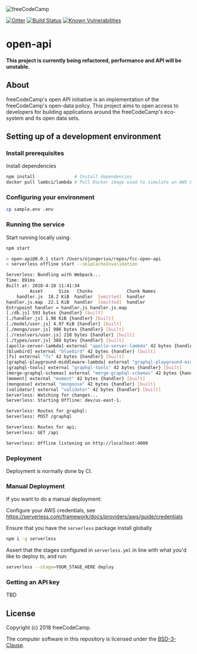 ![freeCodeCamp](https://camo.githubusercontent.com/60c67cf9ac2db30d478d21755289c423e1f985c6/68747470733a2f2f73332e616d617a6f6e6177732e636f6d2f66726565636f646563616d702f776964652d736f6369616c2d62616e6e65722e706e67)

[![Gitter](https://badges.gitter.im/FreeCodeCamp/open-api.svg)](https://gitter.im/FreeCodeCamp/open-api?utm_source=badge&utm_medium=badge&utm_campaign=pr-badge)
[![Build Status](https://travis-ci.org/freeCodeCamp/open-api.svg?branch=staging)](https://travis-ci.org/freeCodeCamp/open-api)
[![Known Vulnerabilities](https://snyk.io/test/github/freecodecamp/open-api/badge.svg?targetFile=package.json)](https://snyk.io/test/github/freecodecamp/open-api?targetFile=package.json)

# open-api

**This project is currently being refactored, performance and API will be unstable.**

## About

freeCodeCamp's open API initiative is an implementation of the freeCodeCamp's open-data policy. This project aims to open access to developers for building applications around the freeCodeCamp's eco-system and its open data sets.

## Setting up of a development environment
### Install prerequisites

Install dependencies
```sh
npm install               # Install dependencies
docker pull lambci/lambda # Pull Docker image used to simulate an AWS Lambda container
```

### Configuring your environment

```sh
cp sample.env .env
```

### Running the service
Start running locally using:

```sh
npm start

> open-api@0.0.1 start /Users/ojongerius/repos/fcc-open-api
> serverless offline start --skipCacheInvalidation

Serverless: Bundling with Webpack...
Time: 891ms
Built at: 2018-4-18 11:41:34
         Asset      Size   Chunks             Chunk Names
    handler.js  18.2 KiB  handler  [emitted]  handler
handler.js.map  22.1 KiB  handler  [emitted]  handler
Entrypoint handler = handler.js handler.js.map
[./db.js] 593 bytes {handler} [built]
[./handler.js] 1.98 KiB {handler} [built]
[./model/user.js] 4.97 KiB {handler} [built]
[./mongo/user.js] 986 bytes {handler} [built]
[./resolvers/user.js] 210 bytes {handler} [built]
[./types/user.js] 388 bytes {handler} [built]
[apollo-server-lambda] external "apollo-server-lambda" 42 bytes {handler} [built]
[bluebird] external "bluebird" 42 bytes {handler} [built]
[fs] external "fs" 42 bytes {handler} [built]
[graphql-playground-middleware-lambda] external "graphql-playground-middleware-lambda" 42 bytes {handler} [built]
[graphql-tools] external "graphql-tools" 42 bytes {handler} [built]
[merge-graphql-schemas] external "merge-graphql-schemas" 42 bytes {handler} [built]
[moment] external "moment" 42 bytes {handler} [built]
[mongoose] external "mongoose" 42 bytes {handler} [built]
[validator] external "validator" 42 bytes {handler} [built]
Serverless: Watching for changes...
Serverless: Starting Offline: dev/us-east-1.

Serverless: Routes for graphql:
Serverless: POST /graphql

Serverless: Routes for api:
Serverless: GET /api

Serverless: Offline listening on http://localhost:4000
```

### Deployment
Deployment is normally done by CI.

### Manual Deployment

If you want to do a manual deployment:

Configure your AWS credentials, see https://serverless.com/framework/docs/providers/aws/guide/credentials

Ensure that you have the `serverless` package install globally

```sh
npm i -g serverless
```

Assert that the stages configured in `serverless.yml` in line with what you'd like to deploy to, and run:

```sh
serverless --stage=YOUR_STAGE_HERE deploy
```

### Getting an API key

TBD

## License

Copyright (c) 2018 freeCodeCamp.

The computer software in this repository is licensed under the [BSD-3-Clause](./LICENSE).
